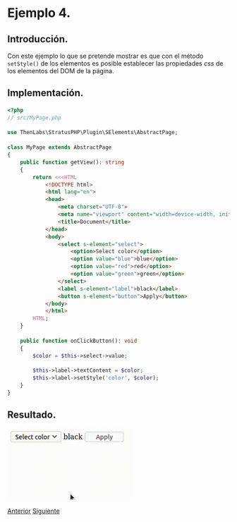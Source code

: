 
# Ejemplo 4.

## Introducción.

Con este ejemplo lo que se pretende mostrar es que con el método `setStyle()` de los elementos es posible establecer las propiedades *css* de los elementos del DOM de la página.

## Implementación.

```php
<?php
// src/MyPage.php

use ThenLabs\StratusPHP\Plugin\SElements\AbstractPage;

class MyPage extends AbstractPage
{
    public function getView(): string
    {
        return <<<HTML
            <!DOCTYPE html>
            <html lang="en">
            <head>
                <meta charset="UTF-8">
                <meta name="viewport" content="width=device-width, initial-scale=1.0">
                <title>Document</title>
            </head>
            <body>
                <select s-element="select">
                    <option>Select color</option>
                    <option value="blue">blue</option>
                    <option value="red">red</option>
                    <option value="green">green</option>
                </select>
                <label s-element="label">black</label>
                <button s-element="button">Apply</button>
            </body>
            </html>
        HTML;
    }

    public function onClickButton(): void
    {
        $color = $this->select->value;

        $this->label->textContent = $color;
        $this->label->setStyle('color', $color);
    }
}
```

## Resultado.

![](result.gif)

<a class="float-left" href="../3/example.html">Anterior</a>
<a class="float-right" href="../5/example.html">Siguiente</a>